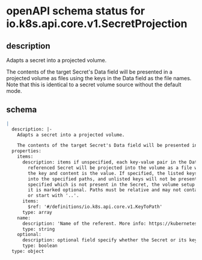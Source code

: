 # openAPI schema status for io.k8s.api.core.v1.SecretProjection

## description

Adapts a secret into a projected volume.

The contents of the target Secret's Data field will be presented in a projected volume as files using the keys in the Data field as the file names. Note that this is identical to a secret volume source without the default mode.

## schema

```yaml
|
  description: |-
    Adapts a secret into a projected volume.

    The contents of the target Secret's Data field will be presented in a projected volume as files using the keys in the Data field as the file names. Note that this is identical to a secret volume source without the default mode.
  properties:
    items:
      description: items if unspecified, each key-value pair in the Data field of the
        referenced Secret will be projected into the volume as a file whose name is
        the key and content is the value. If specified, the listed keys will be projected
        into the specified paths, and unlisted keys will not be present. If a key is
        specified which is not present in the Secret, the volume setup will error unless
        it is marked optional. Paths must be relative and may not contain the '..' path
        or start with '..'.
      items:
        $ref: '#/definitions/io.k8s.api.core.v1.KeyToPath'
      type: array
    name:
      description: 'Name of the referent. More info: https://kubernetes.io/docs/concepts/overview/working-with-objects/names/#names'
      type: string
    optional:
      description: optional field specify whether the Secret or its key must be defined
      type: boolean
  type: object

```
